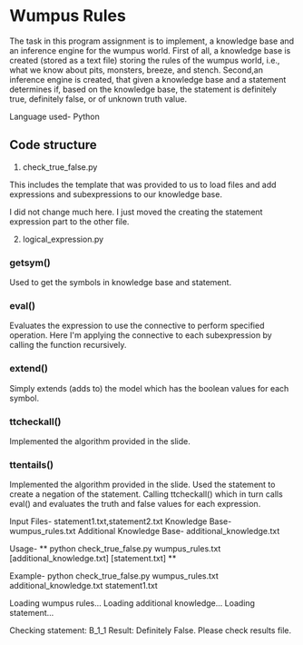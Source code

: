 # Wumpus Rules

The task in this program assignment is to implement, a knowledge base and an inference engine for the wumpus world. First of all, a knowledge base is created (stored as a text file) storing the rules of the wumpus world, i.e., what we know about pits, monsters, breeze, and stench. Second,an inference engine is created, that given a knowledge base and a statement determines if, based on the knowledge base, the statement is definitely true, definitely false, or of unknown truth value.

Language used- Python

## Code structure
1. check_true_false.py

This includes the template that was provided to us to load files and add expressions and subexpressions to our knowledge base.

I did not change much here. I just moved the creating the statement expression part to the other file.


2. logical_expression.py

### getsym()
Used to get the symbols in knowledge base and statement.

### eval()
Evaluates the expression to use the connective to perform specified operation.
Here I'm applying the connective to each subexpression by calling the function recursively.

### extend()
Simply extends (adds to) the model which has the boolean values for each symbol.

### ttcheckall()
Implemented the algorithm provided in the slide.

### ttentails()
Implemented the algorithm provided in the slide.
Used the statement to create a negation of the statement.
Calling ttcheckall() which in turn calls eval() and evaluates the truth and false values for each expression. 

Input Files- statement1.txt,statement2.txt
Knowledge Base- wumpus_rules.txt
Additional Knowledge Base- additional_knowledge.txt

Usage-
** python check_true_false.py wumpus_rules.txt [additional_knowledge.txt] [statement.txt] **

Example-
python check_true_false.py wumpus_rules.txt additional_knowledge.txt statement1.txt

Loading wumpus rules...
Loading additional knowledge...
Loading statement...

Checking statement: B_1_1
Result:
Definitely False.
Please check results file.
